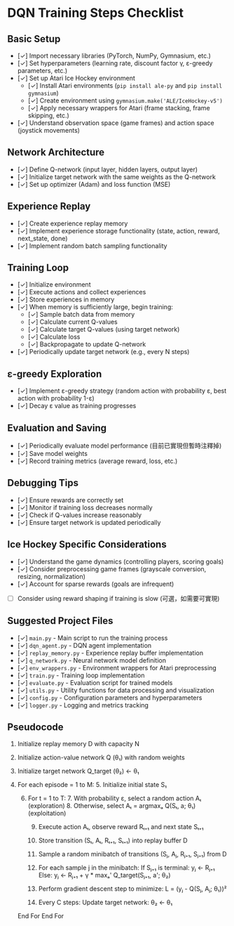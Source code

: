 # DQN Training Steps Checklist

## Basic Setup
- [✓] Import necessary libraries (PyTorch, NumPy, Gymnasium, etc.)
- [✓] Set hyperparameters (learning rate, discount factor γ, ε-greedy parameters, etc.)
- [✓] Set up Atari Ice Hockey environment
  - [✓] Install Atari environments (`pip install ale-py` and `pip install gymnasium`)
  - [✓] Create environment using `gymnasium.make('ALE/IceHockey-v5')`
  - [✓] Apply necessary wrappers for Atari (frame stacking, frame skipping, etc.)
- [✓] Understand observation space (game frames) and action space (joystick movements)

## Network Architecture
- [✓] Define Q-network (input layer, hidden layers, output layer)
- [✓] Initialize target network with the same weights as the Q-network
- [✓] Set up optimizer (Adam) and loss function (MSE)

## Experience Replay
- [✓] Create experience replay memory
- [✓] Implement experience storage functionality (state, action, reward, next_state, done)
- [✓] Implement random batch sampling functionality

## Training Loop
- [✓] Initialize environment
- [✓] Execute actions and collect experiences
- [✓] Store experiences in memory
- [✓] When memory is sufficiently large, begin training:
  - [✓] Sample batch data from memory
  - [✓] Calculate current Q-values
  - [✓] Calculate target Q-values (using target network)
  - [✓] Calculate loss
  - [✓] Backpropagate to update Q-network
- [✓] Periodically update target network (e.g., every N steps)

## ε-greedy Exploration
- [✓] Implement ε-greedy strategy (random action with probability ε, best action with probability 1-ε)
- [✓] Decay ε value as training progresses

## Evaluation and Saving
- [✓] Periodically evaluate model performance (目前已實現但暫時注釋掉)
- [✓] Save model weights
- [✓] Record training metrics (average reward, loss, etc.)

## Debugging Tips
- [✓] Ensure rewards are correctly set
- [✓] Monitor if training loss decreases normally
- [✓] Check if Q-values increase reasonably
- [✓] Ensure target network is updated periodically

## Ice Hockey Specific Considerations
- [✓] Understand the game dynamics (controlling players, scoring goals)
- [✓] Consider preprocessing game frames (grayscale conversion, resizing, normalization)
- [✓] Account for sparse rewards (goals are infrequent)
- [ ] Consider using reward shaping if training is slow (可選，如需要可實現)

## Suggested Project Files
- [✓] `main.py` - Main script to run the training process
- [✓] `dqn_agent.py` - DQN agent implementation
- [✓] `replay_memory.py` - Experience replay buffer implementation
- [✓] `q_network.py` - Neural network model definition
- [✓] `env_wrappers.py` - Environment wrappers for Atari preprocessing
- [✓] `train.py` - Training loop implementation
- [✓] `evaluate.py` - Evaluation script for trained models
- [✓] `utils.py` - Utility functions for data processing and visualization
- [✓] `config.py` - Configuration parameters and hyperparameters
- [✓] `logger.py` - Logging and metrics tracking

## Pseudocode
1. Initialize replay memory D with capacity N
2. Initialize action-value network Q (θ₁) with random weights
3. Initialize target network Q_target (θ₂) ← θ₁

4. For each episode = 1 to M:
    5. Initialize initial state S₁

    6. For t = 1 to T:
        7. With probability ε, select a random action Aₜ (exploration)
        8. Otherwise, select Aₜ = argmaxₐ Q(Sₜ, a; θ₁) (exploitation)

        9. Execute action Aₜ, observe reward Rₜ₊₁ and next state Sₜ₊₁

        10. Store transition (Sₜ, Aₜ, Rₜ₊₁, Sₜ₊₁) into replay buffer D

        11. Sample a random minibatch of transitions (Sⱼ, Aⱼ, Rⱼ₊₁, Sⱼ₊₁) from D

        12. For each sample j in the minibatch:
            If Sⱼ₊₁ is terminal:
                yⱼ ← Rⱼ₊₁
            Else:
                yⱼ ← Rⱼ₊₁ + γ * maxₐ' Q_target(Sⱼ₊₁, a'; θ₂)

        13. Perform gradient descent step to minimize:
            L = (yⱼ - Q(Sⱼ, Aⱼ; θ₁))²

        14. Every C steps:
            Update target network: θ₂ ← θ₁

    End For
End For

